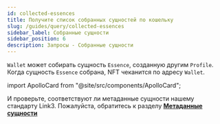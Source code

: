 ```yaml
---
id: collected-essences
title: Получите список собранных сущностей по кошельку
slug: /guides/query/collected-essences
sidebar_label: Собранные сущности
sidebar_position: 6
description: Запросы - Собранные сущности
---
```


`Wallet` может собирать сущность `Essence`, созданную другим `Profile`. Когда сущность `Essence` собрана, NFT чеканится по адресу `Wallet`.

import ApolloCard from "@site/src/components/ApolloCard";

<ApolloCard queryName="getCollectedEssencesByAddressEVM" />

И проверьте, соответствуют ли метаданные сущности нашему стандарту Link3. Пожалуйста, обратитесь к разделу [**Метаданные сущности**](/concepts/metadata)

<ApolloCard queryName="verifyEssenceMetadata" />
